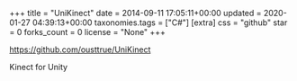 +++
title = "UniKinect"
date = 2014-09-11 17:05:11+00:00
updated = 2020-01-27 04:39:13+00:00
taxonomies.tags = ["C#"]
[extra]
css = "github"
star = 0
forks_count = 0
license = "None"
+++

<https://github.com/ousttrue/UniKinect>

Kinect for Unity
